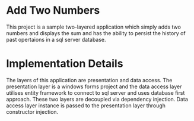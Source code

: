 # Add Two Numbers

This project is a sample two-layered application which simply adds two numbers and displays the sum and has the ability to persist the history of past opertaions in a sql server database.

# Implementation Details

The layers of this application are presentation and data access. 
The presentation layer is a windows forms project and the data access layer utilises entity framework to connect to sql server and uses database first approach. These two layers are decoupled via dependency injection. Data access layer instance is passed to the presentation layer through constructor injection.


